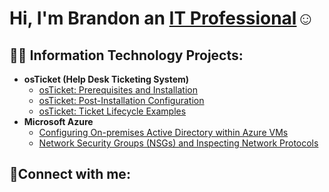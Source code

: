<h1>Hi, I'm Brandon an <a href="https://www.linkedin.com/in/brandon-gholston-294671276/">IT Professional</a>☺</h1>

<h2>👨‍💻 Information Technology Projects:</h2>

- <b>osTicket (Help Desk Ticketing System)</b>
  - [osTicket: Prerequisites and Installation](https://github.com/BGholstonA/osticket-prereqs)
  - [osTicket: Post-Installation Configuration](https://github.com/BGholstonA/post-install-config)
  - [osTicket: Ticket Lifecycle Examples](https://github.com/BGholstonA/ticket-lifecycle)
- <b>Microsoft Azure</b>
  - [Configuring On-premises Active Directory within Azure VMs](https://github.com/BGholstonA/configure-ad)
  - [Network Security Groups (NSGs) and Inspecting Network Protocols](https://github.com/BGholstonA/azure-network-protocols)

<h2>🤳Connect with me:</h2>
